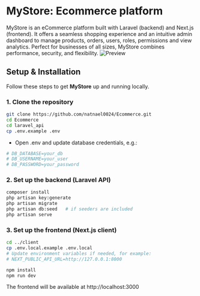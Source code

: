 # MyStore: Ecommerce platform
MyStore is an eCommerce platform built with Laravel (backend) and Next.js (frontend). It offers a seamless shopping experience and an intuitive admin dashboard to manage products, orders, users, roles, permissions and view analytics. Perfect for businesses of all sizes, MyStore combines performance, security, and flexibility.
![Preview](https://upwork-usw2-prod-agora-file-storage.s3.us-west-2.amazonaws.com/profile/portfolio/thumbnail/46c4264426bc28bd19825c5b67821ec8?response-content-disposition=inline%3B%20filename%3D%22image_original%22%3B%20filename%2A%3Dutf-8%27%27image_original&X-Amz-Security-Token=IQoJb3JpZ2luX2VjEG0aCXVzLXdlc3QtMiJHMEUCIADRo6dBZ2XVPG5eifv5N%2BmctsXizelq6jJ7g7HmOOaVAiEAon%2BXhtW%2BbeZJ0wdC2%2BvzvYFijATI7Urbj%2BuOYN9pkAIqmQUIpv%2F%2F%2F%2F%2F%2F%2F%2F%2F%2FARAAGgw3Mzk5MzkxNzM4MTkiDINO3%2Bb2KlmsY4xDcyrtBNPAJngoGDoCeuEVeM%2B3FsStthacZUZUmRw4lHztb2HT%2FGwZ0UCssgtDFwVC%2BJAxg69DFs071L0W4QwrACJu2XPkCI5mhvOYdu%2F%2FA2UZ4hydgLpBI5MSnKCr7HhyBncXR53PGfhij3bD%2BjVPgRHAGtUFGZB85orG3XTVKUMxdvh2dSSWrbf7KMH1Sq%2Fc8%2FYiuPh3V8W2Yd14G6%2BWVANJvmMyCBBHrPLcvvT%2Fzqez5J8pu1PueYtTJgEedYgBGc2XrQenBF0JCpEWLOVGcpdmTD0g4EL4ywlylKQjG5kShPfiJj4J9Rmks4FETyczwrels1lA0VDeZDW6VXSSoPcZSbvCH7kecYEiHgYqwIzygQcfHs3kg2ObNYud3mn9%2F1BSjVXJGev21k%2BnldVSF3%2BwrBgOQGmKigGVsBKsEUTJJ3jPxkS2DThXGUDu78KO05EgM7ZizumZzZ1WgKRM%2FXjoHqLF5fo79cqGD8%2BVFDgZP6D1KKIAQUhVjrfrHrih3IMl5jLiNrkK8qsXrGp0N0Sqf2aPmM1YAYwwHAyIkY%2F0hstGLtmXcatTfwG%2FJuil28%2F2tLdnmIFo%2F6P2uyscZ3pv0jsEBTE4jav%2FtRtScsGGpWSYfO9R8f0Yw4KCpbhEzg1uLH9qXWnDSv8QanRXqIT5Heda6yqQRpu7IQGS00%2FfJYrp8l8KWdtWiJJ3mNAQrD9X26Jo%2FIbEn8SAVOHLVIFbpxa92rFyCwZ6Rm%2BY7t57A2sZ2T42C8HPSj%2BQP7Z6Lx5OoXm5yFj%2BYNRBBt5dlwKWFOSD%2FalaWQKS74WcqTnbe07cBD7gkuGHk%2FvSn5l72DCL5tfEBjqbAZMk9PyoRqiLgZ5Q7i2rwZzm2Cxe6%2B75wBfG7HXlgfZyn1bVDj2sdw9eeIk6WkUMIC1yXv9zFWtNFcQzucQhK41frqBODYTS3JsPvFtkU74J3sF7ywyoFmOyQQoOAouLVbQPmr2l%2BQndVGzbBAQCANDrqeEKwovXBALnq4YJdnTZ7JDG7nXDNqMCrOWJBFVvRKSnkb4PrIbIpJKM&X-Amz-Algorithm=AWS4-HMAC-SHA256&X-Amz-Date=20250808T131511Z&X-Amz-SignedHeaders=host&X-Amz-Expires=1799&X-Amz-Credential=ASIA2YR6PYW55ABPOOSJ%2F20250808%2Fus-west-2%2Fs3%2Faws4_request&X-Amz-Signature=27241c474668b42fc93cf0254ee3847438abd1c089570b49b55e05b11be608c2)

##  Setup & Installation

Follow these steps to get **MyStore** up and running locally.

### 1. Clone the repository
```bash
git clone https://github.com/natnael0024/Ecommerce.git
cd Ecommerce
cd laravel_api
cp .env.example .env
```
* Open .env and update database credentials, e.g.:
```bash
# DB_DATABASE=your_db
# DB_USERNAME=your_user
# DB_PASSWORD=your_password
```

### 2. Set up the backend (Laravel API)
```bash
composer install
php artisan key:generate
php artisan migrate
php artisan db:seed   # if seeders are included
php artisan serve
```
### 3. Set up the frontend (Next.js client)
```bash
cd ../client
cp .env.local.example .env.local
# Update environment variables if needed, for example:
# NEXT_PUBLIC_API_URL=http://127.0.0.1:8000

npm install
npm run dev
```
The frontend will be available at http://localhost:3000




